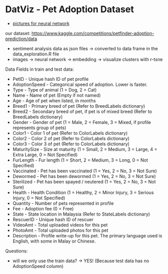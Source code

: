 # DatViz - Pet Adoption Dataset

- [pictures for neural network](https://drive.google.com/file/d/16tPNceHdB2oQOTaknP35rJQr_Bsa98Jq/view?usp=share_link)

our dataset:
https://www.kaggle.com/competitions/petfinder-adoption-prediction/data

+ sentiment analysis data as json files -> converted to data frame in the data_exploration.R file
+ images -> neural network -> embedding -> visualize clusters with r-tsne

Data Fields in train and test data:

* PetID - Unique hash ID of pet profile
* AdoptionSpeed - Categorical speed of adoption. Lower is faster.
* Type - Type of animal (1 = Dog, 2 = Cat)
* Name - Name of pet (Empty if not named)
* Age - Age of pet when listed, in months
* Breed1 - Primary breed of pet (Refer to BreedLabels dictionary)
* Breed2 - Secondary breed of pet, if pet is of mixed breed (Refer to BreedLabels dictionary)
* Gender - Gender of pet (1 = Male, 2 = Female, 3 = Mixed, if profile represents group of pets)
* Color1 - Color 1 of pet (Refer to ColorLabels dictionary)
* Color2 - Color 2 of pet (Refer to ColorLabels dictionary)
* Color3 - Color 3 of pet (Refer to ColorLabels dictionary)
* MaturitySize - Size at maturity (1 = Small, 2 = Medium, 3 = Large, 4 = Extra Large, 0 = Not Specified)
* FurLength - Fur length (1 = Short, 2 = Medium, 3 = Long, 0 = Not Specified)
* Vaccinated - Pet has been vaccinated (1 = Yes, 2 = No, 3 = Not Sure)
* Dewormed - Pet has been dewormed (1 = Yes, 2 = No, 3 = Not Sure)
* Sterilized - Pet has been spayed / neutered (1 = Yes, 2 = No, 3 = Not Sure)
* Health - Health Condition (1 = Healthy, 2 = Minor Injury, 3 = Serious Injury, 0 = Not Specified)
* Quantity - Number of pets represented in profile
* Fee - Adoption fee (0 = Free)
* State - State location in Malaysia (Refer to StateLabels dictionary)
* RescuerID - Unique hash ID of rescuer
* VideoAmt - Total uploaded videos for this pet
* PhotoAmt - Total uploaded photos for this pet
* Description - Profile write-up for this pet. The primary language used is English, with some in Malay or Chinese.


Questions:

- will we only use the train data? -> YES! (Because test data has no AdoptionSpeed column)
